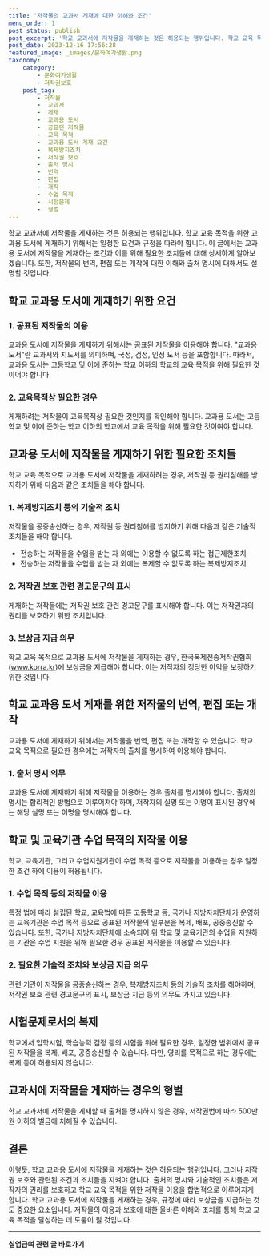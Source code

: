 ```yaml
---
title: '저작물의 교과서 게재에 대한 이해와 조건'
menu_order: 1
post_status: publish
post_excerpt: '학교 교과서에 저작물을 게재하는 것은 허용되는 행위입니다. 학교 교육 목적을 위한 교과용 도서에 게재하기 위해서는 일정한 요건과 규정을 따라야 합니다. 이 글에서는 교과용 도서에 저작물을 게재하는 조건과 이를 위해 필요한 조치들에 대해 상세하게 알아보겠습니다. 또한, 저작물의 번역, 편집 또는 개작에 대한 이해와 출처 명시에 대해서도 설명할 것입니다.'
post_date: 2023-12-16 17:56:28
featured_image: _images/문화여가생활.png
taxonomy:
    category:
        - 문화여가생활
        - 저작권보호
    post_tag:
        - 저작물
        -  교과서
        -  게재
        -  교과용 도서
        -  공표된 저작물
        -  교육 목적
        -  교과용 도서 게재 요건
        -  복제방지조치
        -  저작권 보호
        -  출처 명시
        -  번역
        -  편집
        -  개작
        -  수업 목적
        -  시험문제
        -  형벌
---
```



학교 교과서에 저작물을 게재하는 것은 허용되는 행위입니다. 학교 교육 목적을 위한 교과용 도서에 게재하기 위해서는 일정한 요건과 규정을 따라야 합니다. 이 글에서는 교과용 도서에 저작물을 게재하는 조건과 이를 위해 필요한 조치들에 대해 상세하게 알아보겠습니다. 또한, 저작물의 번역, 편집 또는 개작에 대한 이해와 출처 명시에 대해서도 설명할 것입니다.

## 학교 교과용 도서에 게재하기 위한 요건

### 1. 공표된 저작물의 이용

교과용 도서에 저작물을 게재하기 위해서는 공표된 저작물을 이용해야 합니다. "교과용 도서"란 교과서와 지도서를 의미하며, 국정, 검정, 인정 도서 등을 포함합니다. 따라서, 교과용 도서는 고등학교 및 이에 준하는 학교 이하의 학교의 교육 목적을 위해 필요한 것이어야 합니다.

### 2. 교육목적상 필요한 경우

게재하려는 저작물이 교육목적상 필요한 것인지를 확인해야 합니다. 교과용 도서는 고등학교 및 이에 준하는 학교 이하의 학교에서 교육 목적을 위해 필요한 것이여야 합니다.

## 교과용 도서에 저작물을 게재하기 위한 필요한 조치들

학교 교육 목적으로 교과용 도서에 저작물을 게재하려는 경우, 저작권 등 권리침해를 방지하기 위해 다음과 같은 조치들을 해야 합니다.

### 1. 복제방지조치 등의 기술적 조치

저작물을 공중송신하는 경우, 저작권 등 권리침해를 방지하기 위해 다음과 같은 기술적 조치들을 해야 합니다.

- 전송하는 저작물을 수업을 받는 자 외에는 이용할 수 없도록 하는 접근제한조치
- 전송하는 저작물을 수업을 받는 자 외에는 복제할 수 없도록 하는 복제방지조치

### 2. 저작권 보호 관련 경고문구의 표시

게재하는 저작물에는 저작권 보호 관련 경고문구를 표시해야 합니다. 이는 저작권자의 권리를 보호하기 위한 조치입니다.

### 3. 보상금 지급 의무

학교 교육 목적으로 교과용 도서에 저작물을 게재하는 경우, 한국복제전송저작권협회(www.korra.kr)에 보상금을 지급해야 합니다. 이는 저작자의 정당한 이익을 보장하기 위한 것입니다.

## 학교 교과용 도서 게재를 위한 저작물의 번역, 편집 또는 개작

교과용 도서에 게재하기 위해서는 저작물을 번역, 편집 또는 개작할 수 있습니다. 학교 교육 목적으로 필요한 경우에는 저작자의 출처를 명시하여 이용해야 합니다.

### 1. 출처 명시 의무

교과용 도서에 게재하기 위해 저작물을 이용하는 경우 출처를 명시해야 합니다. 출처의 명시는 합리적인 방법으로 이루어져야 하며, 저작자의 실명 또는 이명이 표시된 경우에는 해당 실명 또는 이명을 명시해야 합니다.

## 학교 및 교육기관 수업 목적의 저작물 이용

학교, 교육기관, 그리고 수업지원기관이 수업 목적 등으로 저작물을 이용하는 경우 일정한 조건 하에 이용이 허용됩니다.

### 1. 수업 목적 등의 저작물 이용

특정 법에 따라 설립된 학교, 교육법에 따른 고등학교 등, 국가나 지방자치단체가 운영하는 교육기관은 수업 목적 등으로 공표된 저작물의 일부분을 복제, 배포, 공중송신할 수 있습니다. 또한, 국가나 지방자치단체에 소속되어 위 학교 및 교육기관의 수업을 지원하는 기관은 수업 지원을 위해 필요한 경우 공표된 저작물을 이용할 수 있습니다.

### 2. 필요한 기술적 조치와 보상금 지급 의무

관련 기관이 저작물을 공중송신하는 경우, 복제방지조치 등의 기술적 조치를 해야하며, 저작권 보호 관련 경고문구의 표시, 보상금 지급 등의 의무도 가지고 있습니다.

## 시험문제로서의 복제

학교에서 입학시험, 학습능력 검정 등의 시험을 위해 필요한 경우, 일정한 범위에서 공표된 저작물을 복제, 배포, 공중송신할 수 있습니다. 다만, 영리를 목적으로 하는 경우에는 복제 등이 허용되지 않습니다.

## 교과서에 저작물을 게재하는 경우의 형벌

학교 교과서에 저작물을 게재할 때 출처를 명시하지 않은 경우, 저작권법에 따라 500만원 이하의 벌금에 처해질 수 있습니다.

## 결론

이렇듯, 학교 교과용 도서에 저작물을 게재하는 것은 허용되는 행위입니다. 그러나 저작권 보호와 관련된 조건과 조치들을 지켜야 합니다. 출처의 명시와 기술적인 조치들은 저작자의 권리를 보호하고 학교 교육 목적을 위한 저작물 이용을 합법적으로 이루어지게 합니다. 학교 교과용 도서에 저작물을 게재하는 경우, 규정에 따라 보상금을 지급하는 것도 중요한 요소입니다. 저작물의 이용과 보호에 대한 올바른 이해와 조치를 통해 학교 교육 목적을 달성하는 데 도움이 될 것입니다.
<!-- wp:separator -->
<hr class="wp-block-separator has-alpha-channel-opacity"/>
<!-- /wp:separator -->

<!-- wp:group {"backgroundColor":"base","layout":{"type":"constrained"}} -->
<div class="wp-block-group has-base-background-color has-background"><!-- wp:paragraph {"align":"center","fontSize":"medium"} -->
<p class="has-text-align-center has-large-font-size"><strong>실업급여 관련 글 바로가기</strong></p>
<!-- /wp:paragraph -->


<!-- wp:latest-posts
{"categories":[{"id":10977,"count":19,"description":"","link":"https://uknowlaw.com/category/%ec%8b%a4%ec%97%85%ea%b8%89%ec%97%ac/","name":"실업급여","slug":"실업급여","taxonomy":"category","parent":0,"meta":[],"_links":{"self":[{"href":"https://uknowlaw.com/wp-json/wp/v2/categories/10977"}],"collection":[{"href":"https://uknowlaw.com/wp-json/wp/v2/categories"}],"about":[{"href":"https://uknowlaw.com/wp-json/wp/v2/taxonomies/category"}],"wp:post_type":[{"href":"https://uknowlaw.com/wp-json/wp/v2/posts?categories=10977"}],"curies":[{"name":"wp","href":"https://api.w.org/{rel}","templated":true}]}}],"postsToShow":100,"excerptLength":28,"postLayout":"grid","columns":2,"featuredImageAlign":"left","featuredImageSizeSlug":"large","fontSize":"small"} /--></div>
<!-- /wp:group -->